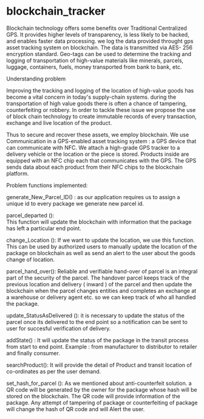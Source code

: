 # blockchain_tracker


Blockchain technology offers some benefits over Traditional Centralized GPS. It provides higher levels of transparency, is less likely to be hacked, and enables faster data processing.  we log the data provided throught gps asset tracking system on blockchain. The data is transmitted via AES- 256 encryption standard.
Geo-tags can be used to determine the tracking and logging of transportation of high-value materials like minerals, parcels, luggage, containers, fuels, money transported from bank to bank, etc. 



Understanding problem

Improving the tracking and logging of the location of high-value goods has become a vital concern in today's supply-chain systems. during the transportation of high value goods there is often a chance of tampering, counterfeiting or robbery. In order to tackle these issue we propose the use of block chain technology to create immutable records of every transaction, exchange and live location of the product.

Thus to secure and recover these assets, we employ  blockchain. We use Communication in a GPS-enabled asset tracking system : a GPS device that can communicate with NFC. 
We  attach a high-grade GPS tracker to a  delivery vehicle or the location or the piece is stored. Products inside are equipped with an NFC chip each that communicates with the GPS. The GPS sends data about each product from their NFC chips to the blockchain platform.



Problem functions implemented:

generate_New_Parcel_ID() : 
 as our application requires us to assign a unique id to every package we generate new parcel id.

parcel_departed ():  
This function will update the blockchain with information that the package has left a particular end point.

change_Location (): 
If we want to update the location, we use this function. This can be used by authorized users to manually update the location of the package on blockchain as well as send an alert to the user about the goods change of location.

parcel_hand_over(): 
Reliable and verifiable hand-over of parcel is an integral part of the security of the parcel. The handover parcel keeps track of the previous location and delivery ( inward ) of the parcel and then update the blockchain when the parcel changes entities and completes an exchange at a warehouse or delivery agent etc. so we can keep track of who all handled the package.

update_StatusAsDelivered ():
it is necessary to update the status of the parcel once its delivered to the end point so a notification can be sent to user for succesful verification of delivery.

addState() : 
It will update the status of the package  in the transit process from start to end point. 
Example : from manufacturer to distributor to retailer and finally consumer.

searchProduct(): 
It will provide the detail of Product and transit  location of co-ordinates as per the user demand.

set_hash_for_parcel ():
As we mentioned about anti-counterfeit solution. a QR code will be generated by the owner for the package whose hash will be stored on the blockchain. The QR code will provide information of the package. Any attempt of tampering of package or counterfeiting of package will change the hash of QR code and will Alert the user.


